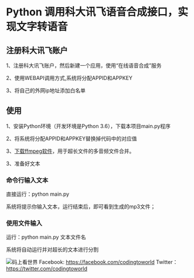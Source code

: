 # Python 调用科大讯飞语音合成接口，实现文字转语音

## 注册科大讯飞账户

1、注册科大讯飞账户，然后新建一个应用，使用“在线语音合成”服务

2、使用WEBAPI调用方式,系统将分配APPID和APPKEY

3、将自己的外网ip地址添加白名单

## 使用
1、安装Python环境（开发环境是Python 3.6），下载本项目main.py程序

2、将系统将分配APPID和APPKEY替换掉代码中的对应值

3、[下载ffmpeg软件](https://www.ffmpeg.org/download.html)，用于超长文件的多音频文件合并。

3、准备好文本


### 命令行输入文本

直接运行：python main.py

系统将提示你输入文本，运行结束后，即可看到生成的mp3文件；


### 使用文件输入

运行：python main.py 文本文件名

系统将自动运行并对超长的文本进行分割

![码上看世界](https://avatars3.githubusercontent.com/u/48540915?s=460&v=4)
Facebook: https://facebook.com/codingtoworld
Twitter：https://twitter.com/codingtoworld
